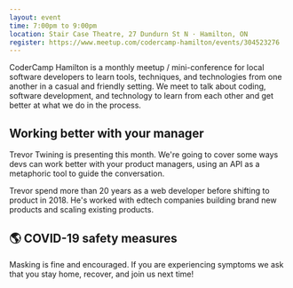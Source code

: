 ```yaml
---
layout: event
time: 7:00pm to 9:00pm
location: Stair Case Theatre, 27 Dundurn St N · Hamilton, ON
register: https://www.meetup.com/codercamp-hamilton/events/304523276
---
```


CoderCamp Hamilton is a monthly meetup / mini-conference for local software developers to learn tools, techniques, and technologies from one another in a casual and friendly setting. We meet to talk about coding, software development, and technology to learn from each other and get better at what we do in the process.

## Working better with your manager

Trevor Twining is presenting this month.  We're going to cover some ways devs can work better with your product managers, using an API as a metaphoric tool to guide the conversation.

Trevor spend more than 20 years as a web developer before shifting to product in 2018. He's worked with edtech companies building brand new products and scaling existing products.

## 🌎 COVID-19 safety measures

Masking is fine and encouraged. If you are experiencing symptoms we ask that you stay home, recover, and join us next time!
